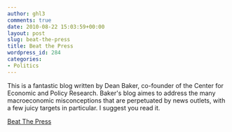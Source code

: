 ```yaml
---
author: ghl3
comments: true
date: 2010-08-22 15:03:59+00:00
layout: post
slug: beat-the-press
title: Beat the Press
wordpress_id: 284
categories:
- Politics
---
```


This is a fantastic blog written by Dean Baker, co-founder of the Center for Economic and Policy Research.  Baker's blog aimes to address the many macroeconomic misconceptions that are perpetuated by news outlets, with a few juicy targets in particular.  I suggest you read it.


[Beat The Press](http://www.cepr.net/index.php/beat-the-press/)
